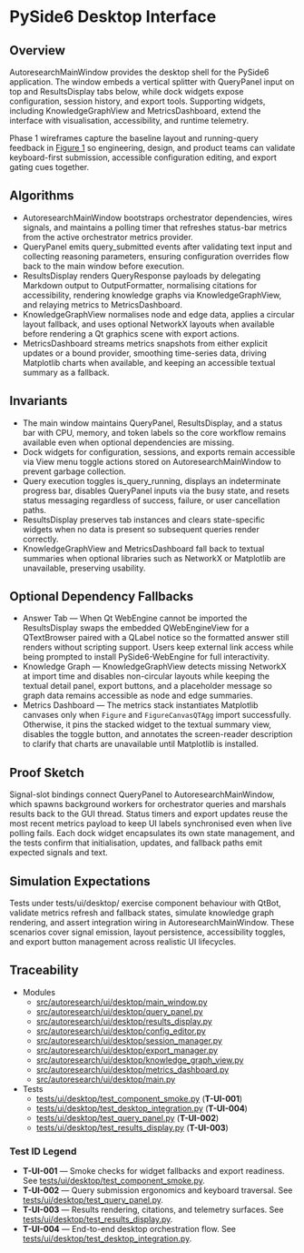 # PySide6 Desktop Interface

## Overview

AutoresearchMainWindow provides the desktop shell for the PySide6
application. The window embeds a vertical splitter with QueryPanel input on
top and ResultsDisplay tabs below, while dock widgets expose configuration,
session history, and export tools. Supporting widgets, including
KnowledgeGraphView and MetricsDashboard, extend the interface with
visualisation, accessibility, and runtime telemetry.

Phase 1 wireframes capture the baseline layout and running-query feedback in
[Figure 1](../diagrams/pyside6_layout.md#visual-references) so engineering,
design, and product teams can validate keyboard-first submission, accessible
configuration editing, and export gating cues together.

## Algorithms

- AutoresearchMainWindow bootstraps orchestrator dependencies, wires signals,
and maintains a polling timer that refreshes status-bar metrics from the
active orchestrator metrics provider.
- QueryPanel emits query_submitted events after validating text input and
collecting reasoning parameters, ensuring configuration overrides flow back to
the main window before execution.
- ResultsDisplay renders QueryResponse payloads by delegating Markdown output
to OutputFormatter, normalising citations for accessibility, rendering
knowledge graphs via KnowledgeGraphView, and relaying metrics to
MetricsDashboard.
- KnowledgeGraphView normalises node and edge data, applies a circular layout
fallback, and uses optional NetworkX layouts when available before rendering a
Qt graphics scene with export actions.
- MetricsDashboard streams metrics snapshots from either explicit updates or a
bound provider, smoothing time-series data, driving Matplotlib charts when
available, and keeping an accessible textual summary as a fallback.

## Invariants

- The main window maintains QueryPanel, ResultsDisplay, and a status bar with
CPU, memory, and token labels so the core workflow remains available even when
optional dependencies are missing.
- Dock widgets for configuration, sessions, and exports remain accessible via
View menu toggle actions stored on AutoresearchMainWindow to prevent garbage
collection.
- Query execution toggles is_query_running, displays an indeterminate progress
  bar, disables QueryPanel inputs via the busy state, and resets status
  messaging regardless of success, failure, or user cancellation paths.
- ResultsDisplay preserves tab instances and clears state-specific widgets when
no data is present so subsequent queries render correctly.
- KnowledgeGraphView and MetricsDashboard fall back to textual summaries when
optional libraries such as NetworkX or Matplotlib are unavailable, preserving
usability.

## Optional Dependency Fallbacks

- Answer Tab — When Qt WebEngine cannot be imported the ResultsDisplay swaps the
  embedded QWebEngineView for a QTextBrowser paired with a QLabel notice so the
  formatted answer still renders without scripting support. Users keep external
  link access while being prompted to install PySide6-WebEngine for full
  interactivity.
- Knowledge Graph — KnowledgeGraphView detects missing NetworkX at import time
  and disables non-circular layouts while keeping the textual detail panel,
  export buttons, and a placeholder message so graph data remains accessible as
  node and edge summaries.
- Metrics Dashboard — The metrics stack instantiates Matplotlib canvases only
  when ``Figure`` and ``FigureCanvasQTAgg`` import successfully. Otherwise, it
  pins the stacked widget to the textual summary view, disables the toggle
  button, and annotates the screen-reader description to clarify that charts are
  unavailable until Matplotlib is installed.

## Proof Sketch

Signal-slot bindings connect QueryPanel to AutoresearchMainWindow, which
spawns background workers for orchestrator queries and marshals results back to
the GUI thread. Status timers and export updates reuse the most recent metrics
payload to keep UI labels synchronised even when live polling fails. Each
dock widget encapsulates its own state management, and the tests confirm that
initialisation, updates, and fallback paths emit expected signals and text.

## Simulation Expectations

Tests under tests/ui/desktop/ exercise component behaviour with QtBot, validate
metrics refresh and fallback states, simulate knowledge graph rendering, and
assert integration wiring in AutoresearchMainWindow. These scenarios cover
signal emission, layout persistence, accessibility toggles, and export button
management across realistic UI lifecycles.

## Traceability

- Modules
  - [src/autoresearch/ui/desktop/main_window.py][m1]
  - [src/autoresearch/ui/desktop/query_panel.py][m2]
  - [src/autoresearch/ui/desktop/results_display.py][m3]
  - [src/autoresearch/ui/desktop/config_editor.py][m4]
  - [src/autoresearch/ui/desktop/session_manager.py][m5]
  - [src/autoresearch/ui/desktop/export_manager.py][m6]
  - [src/autoresearch/ui/desktop/knowledge_graph_view.py][m7]
  - [src/autoresearch/ui/desktop/metrics_dashboard.py][m8]
  - [src/autoresearch/ui/desktop/main.py][m9]
- Tests
  - [tests/ui/desktop/test_component_smoke.py][t1] (**T-UI-001**)
  - [tests/ui/desktop/test_desktop_integration.py][t2] (**T-UI-004**)
  - [tests/ui/desktop/test_query_panel.py][t3] (**T-UI-002**)
  - [tests/ui/desktop/test_results_display.py][t4] (**T-UI-003**)

### Test ID Legend

- **T-UI-001** — Smoke checks for widget fallbacks and export readiness. See
  [tests/ui/desktop/test_component_smoke.py][t1].
- **T-UI-002** — Query submission ergonomics and keyboard traversal. See
  [tests/ui/desktop/test_query_panel.py][t3].
- **T-UI-003** — Results rendering, citations, and telemetry surfaces. See
  [tests/ui/desktop/test_results_display.py][t4].
- **T-UI-004** — End-to-end desktop orchestration flow. See
  [tests/ui/desktop/test_desktop_integration.py][t2].

[m1]: ../../src/autoresearch/ui/desktop/main_window.py
[m2]: ../../src/autoresearch/ui/desktop/query_panel.py
[m3]: ../../src/autoresearch/ui/desktop/results_display.py
[m4]: ../../src/autoresearch/ui/desktop/config_editor.py
[m5]: ../../src/autoresearch/ui/desktop/session_manager.py
[m6]: ../../src/autoresearch/ui/desktop/export_manager.py
[m7]: ../../src/autoresearch/ui/desktop/knowledge_graph_view.py
[m8]: ../../src/autoresearch/ui/desktop/metrics_dashboard.py
[m9]: ../../src/autoresearch/ui/desktop/main.py
[t1]: ../../tests/ui/desktop/test_component_smoke.py
[t2]: ../../tests/ui/desktop/test_desktop_integration.py
[t3]: ../../tests/ui/desktop/test_query_panel.py
[t4]: ../../tests/ui/desktop/test_results_display.py
